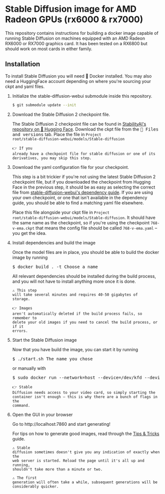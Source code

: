 # Stable Diffusion image for AMD Radeon GPUs (rx6000 & rx7000)

This repository contains instructions for building a docker image capable of running Stable Diffusion
on machines equipped with an AMD Radeon RX6000 or RX7000 graphics card. It has been tested on a RX6800
but should work on most cards in either family.

## Installation

To install Stable Diffusion you will need :whale: Docker installed. You may also need a HuggingFace account depending
on where you're sourcing your ckpt and yaml files.

1. Initialize the stable-diffusion-webui submodule inside this repository.

   ```sh
   $ git submodule update --init
   ```

2. Download the Stable Diffusion 2 checkpoint file. 

   The Stable Diffusion 2 checkpoint file can be found in
   [StabilityAI's repository on 🤗 Hugging Face](https://huggingface.co/stabilityai/stable-diffusion-2).
   Download the ckpt file from the <kbd>:page_facing_up: Files and versions</kbd> tab. Place the file in <code><kbd>Project root</kbd>/stable-diffusion-webui/models/Stable-diffusion</code>

   <code>:point_right: If you already have a checkpoint file for stable diffusion or one of its derivatives, you may skip this step.</code>

3. Download the yaml configuration file for your checkpoint.

   This step is a bit trickier if you're not using the latest Stable Diffusion 2 checkpoint file, but if you
   downloaded the checkpoint from Hugging Face in the previous step, it should be as easy as selecting the correct file from [stable-diffusion-webui's dependency guide](https://github.com/AUTOMATIC1111/stable-diffusion-webui/wiki/Dependencies#yaml-files-for-sd-2x-models). If you are using your own checkpoint, or one that isn't available in the dependency guide, you should be able to find a matching yaml file elsewhere.

   Place this file alongside your ckpt file in <code><kbd>Project root</kbd>/stable-diffusion-webui/models/Stable-diffusion</code>. It should have the same name as the checkpoint, so if you're using the checkpoint `768-v-ema.ckpt` that means the config file should be called `768-v-ema.yaml` – you get the idea.

4. Install dependencies and build the image  

    Once the model files are in place, you should be able to build the docker image by running
    <pre>$ docker build . -t <kbd>Choose a name</kbd></pre>
    All relevant dependencies should be installed during the build process, and you will not have to install anything more once it is done.

    <code>:warning: This step will take several minutes and requires 40-50 gigabytes of storage.</code>

    <code>:point_right: Images aren't automatically deleted if the build process fails, so remember to delete your old images if you need to cancel the build process, or if it errors.</code>

5. Start the Stable Diffusion image

   Now that you have build the image, you can start it by running
   <pre>$ ./start.sh <kbd>The name you chose</kbd></pre>
   or manually with
   <pre>$ sudo docker run --network=host --device=/dev/kfd --device=/dev/dri --group-add=video --ipc=host --cap-add=SYS_PTRACE --security-opt seccomp=unconfined <kbd>The name you chose</kbd></pre>

   <code>:point_right: Stable Diffusion needs access to your video card, so simply starting the container isn't enough &ndash; this is why there are a bunch of flags in the command.</code>

6. Open the GUI in your browser
   
   Go to http://localhost:7860 and start generating!

   For tips on how to generate good images, read through the [Tips & Tricks](./tips.md) guide.

   <code>:warning: Stable diffusion sometimes doesn't give you any indication of exactly when the web server is started. Reload the page until it's all up and running, shouldn't take more than a minute or two.</code>

   <code>:warning: The first generation will often take a while, subsequent generations will be considerably quicker.</code>

   